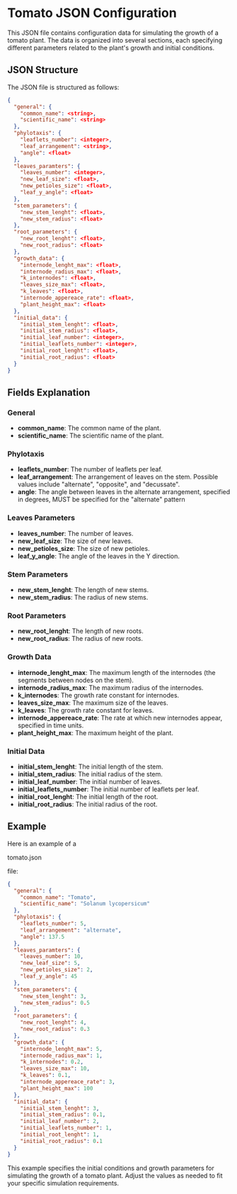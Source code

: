 # Tomato JSON Configuration

This JSON file contains configuration data for simulating the growth of a tomato plant. The data is organized into several sections, each specifying different parameters related to the plant's growth and initial conditions.

## JSON Structure

The JSON file is structured as follows:

```json
{
  "general": {
    "common_name": <string>,
    "scientific_name": <string>
  },
  "phylotaxis": {
    "leaflets_number": <integer>,
    "leaf_arrangement": <string>,
    "angle": <float>
  },
  "leaves_paramters": {
    "leaves_number": <integer>,
    "new_leaf_size": <float>,
    "new_petioles_size": <float>,
    "leaf_y_angle": <float>
  },
  "stem_parameters": {
    "new_stem_lenght": <float>,
    "new_stem_radius": <float>
  },
  "root_parameters": {
    "new_root_lenght": <float>,
    "new_root_radius": <float>
  },
  "growth_data": {
    "internode_lenght_max": <float>,
    "internode_radius_max": <float>,
    "k_internodes": <float>,
    "leaves_size_max": <float>,
    "k_leaves": <float>,
    "internode_appereace_rate": <float>,
    "plant_height_max": <float>
  },
  "initial_data": {
    "initial_stem_lenght": <float>,
    "initial_stem_radius": <float>,
    "initial_leaf_number": <integer>,
    "initial_leaflets_number": <integer>,
    "initial_root_lenght": <float>,
    "initial_root_radius": <float>
  }
}
```

## Fields Explanation

### General

- **common_name**: The common name of the plant.
- **scientific_name**: The scientific name of the plant.

### Phylotaxis

- **leaflets_number**: The number of leaflets per leaf.
- **leaf_arrangement**: The arrangement of leaves on the stem. Possible values include "alternate", "opposite", and "decussate".
- **angle**: The angle between leaves in the alternate arrangement, specified in degrees, MUST be specified for the "alternate" pattern

### Leaves Parameters

- **leaves_number**: The number of leaves.
- **new_leaf_size**: The size of new leaves.
- **new_petioles_size**: The size of new petioles.
- **leaf_y_angle**: The angle of the leaves in the Y direction.

### Stem Parameters

- **new_stem_lenght**: The length of new stems.
- **new_stem_radius**: The radius of new stems.

### Root Parameters

- **new_root_lenght**: The length of new roots.
- **new_root_radius**: The radius of new roots.

### Growth Data

- **internode_lenght_max**: The maximum length of the internodes (the segments between nodes on the stem).
- **internode_radius_max**: The maximum radius of the internodes.
- **k_internodes**: The growth rate constant for internodes.
- **leaves_size_max**: The maximum size of the leaves.
- **k_leaves**: The growth rate constant for leaves.
- **internode_appereace_rate**: The rate at which new internodes appear, specified in time units.
- **plant_height_max**: The maximum height of the plant.

### Initial Data

- **initial_stem_lenght**: The initial length of the stem.
- **initial_stem_radius**: The initial radius of the stem.
- **initial_leaf_number**: The initial number of leaves.
- **initial_leaflets_number**: The initial number of leaflets per leaf.
- **initial_root_lenght**: The initial length of the root.
- **initial_root_radius**: The initial radius of the root.

## Example

Here is an example of a 

tomato.json

 file:

```json
{
  "general": {
    "common_name": "Tomato",
    "scientific_name": "Solanum lycopersicum"
  },
  "phylotaxis": {
    "leaflets_number": 5,
    "leaf_arrangement": "alternate",
    "angle": 137.5
  },
  "leaves_paramters": {
    "leaves_number": 10,
    "new_leaf_size": 5,
    "new_petioles_size": 2,
    "leaf_y_angle": 45
  },
  "stem_parameters": {
    "new_stem_lenght": 3,
    "new_stem_radius": 0.5
  },
  "root_parameters": {
    "new_root_lenght": 4,
    "new_root_radius": 0.3
  },
  "growth_data": {
    "internode_lenght_max": 5,
    "internode_radius_max": 1,
    "k_internodes": 0.2,
    "leaves_size_max": 10,
    "k_leaves": 0.1,
    "internode_appereace_rate": 3,
    "plant_height_max": 100
  },
  "initial_data": {
    "initial_stem_lenght": 3,
    "initial_stem_radius": 0.1,
    "initial_leaf_number": 2,
    "initial_leaflets_number": 1,
    "initial_root_lenght": 1,
    "initial_root_radius": 0.1
  }
}
```

This example specifies the initial conditions and growth parameters for simulating the growth of a tomato plant. Adjust the values as needed to fit your specific simulation requirements.